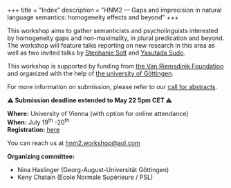 +++
title = "Index"
description = "HNM2 — Gaps and imprecision in natural language semantics: homogeneity effects and beyond"
+++



This workshop aims to gather semanticists and psycholinguists interested by homogeneity gaps and non-maximality, in plural predication and beyond. The workshop will feature talks reporting on new research in this area as well as two invited talks by [Stephanie Solt](https://www.leibniz-zas.de/en/people/details/solt-stephanie/stephanie-solt/) and [Yasutada Sudo](https://www.ucl.ac.uk/~ucjtudo/).

This workshop is supported by funding from [the Van Riemsdinjk Foundation](https://vanriemsdijkfoundation.org/) and organized with the help of [the university of Göttingen](https://www.uni-goettingen.de/en/447150.html).

For more information on submission, please refer to our [call for abstracts](/call).

**⚠ Submission deadline extended to May 22 5pm CET ⚠**

**Where:** University of Vienna (with option for online attendance)  
**When:** July 19<sup>th</sup> -20<sup>th</sup>  
**Registration:** [here](https://forms.gle/116uSgqNxPratreEA)

You can reach us at [hnm2.workshop@aol.com](mailto:hnm2.workshop@aol.com)

**Organizing committee:** 

  - Nina Haslinger (Georg-August-Universität Göttingen)
  - Keny Chatain   (Ecole Normale Supérieure / PSL)

